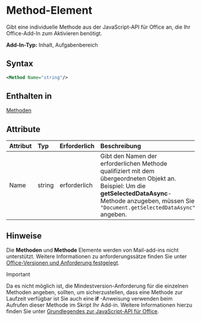 # <a name="method-element"></a>Method-Element

Gibt eine individuelle Methode aus der JavaScript-API für Office an, die Ihr Office-Add-In zum Aktivieren benötigt.

**Add-In-Typ:** Inhalt, Aufgabenbereich

## <a name="syntax"></a>Syntax

```XML
<Method Name="string"/>
```

## <a name="contained-in"></a>Enthalten in

[Methoden](methods.md)

## <a name="attributes"></a>Attribute

|**Attribut**|**Typ**|**Erforderlich**|**Beschreibung**|
|:-----|:-----|:-----|:-----|
|Name|string|erforderlich|Gibt den Namen der erforderlichen Methode qualifiziert mit dem übergeordneten Objekt an. Beispiel: Um die **getSelectedDataAsync**-Methode anzugeben, müssen Sie `"Document.getSelectedDataAsync"` angeben.|

## <a name="remarks"></a>Hinweise

Die **Methoden** und **Methode** Elemente werden von Mail-add-ins nicht unterstützt. Weitere Informationen zu anforderungssätze finden Sie unter [Office-Versionen und Anforderung festgelegt](https://docs.microsoft.com/office/dev/add-ins/develop/office-versions-and-requirement-sets).

> [!IMPORTANT] 
> Da es nicht möglich ist, die Mindestversion-Anforderung für die einzelnen Methoden angeben, sollten, um sicherzustellen, dass eine Methode zur Laufzeit verfügbar ist Sie auch eine **if** -Anweisung verwenden beim Aufrufen dieser Methode im Skript Ihr Add-in. Weitere Informationen hierzu finden Sie unter [Grundlegendes zur JavaScript-API für Office](https://docs.microsoft.com/office/dev/add-ins/develop/understanding-the-javascript-api-for-office).

